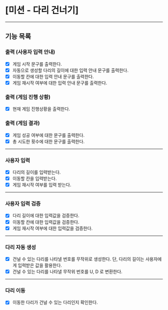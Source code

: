 # [미션 - 다리 건너기]

---

## 기능 목록


### 출력 (사용자 입력 안내)

- [x] 게임 시작 문구를 출력한다.
- [x] 자동으로 생성할 다리의 길이에 대한 입력 안내 문구를 출력한다.
- [x] 이동할 칸에 대한 입력 안내 문구를 출력한다.
- [x] 게임 재시작 여부에 대한 입력 안내 문구를 출력한다.

### 출력 (게임 진행 상황)
- [x] 현재 게임 진행상황을 출력한다.

### 출력 (게임 결과)
- [x] 게임 성공 여부에 대한 문구를 출력한다.
- [x] 총 시도한 횟수에 대한 문구를 출력한다.

---

### 사용자 입력

- [x] 다리의 길이를 입력받는다.
- [x] 이동할 칸을 입력받는다.
- [x] 게임 재시작 여부를 입력 받는다.

---

### 사용자 입력 검증

- [x] 다리 길이에 대한 입력값을 검증한다.
- [x] 이동할 칸에 대한 입력값을 검증한다.
- [x] 게임 재시작 여부에 대한 입력값을 검증한다.

---

### 다리 자동 생성

- [x] 건널 수 있는 다리를 나타낼 번호를 무작위로 생성한다. 단, 다리의 길이는 사용자에게 입력받은 값을 활용한다.
- [x] 건널 수 있는 다리를 나타낼 무작위 번호를 U, D 로 변환한다.

---

### 다리 이동

- [x] 이동한 다리가 건널 수 있는 다리인지 확인한다.
